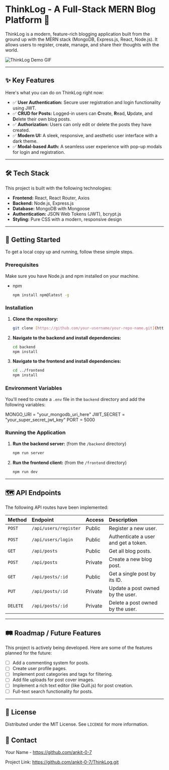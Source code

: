 # ThinkLog - A Full-Stack MERN Blog Platform 🚀

ThinkLog is a modern, feature-rich blogging application built from the ground up with the MERN stack (MongoDB, Express.js, React, Node.js). It allows users to register, create, manage, and share their thoughts with the world.

![ThinkLog Demo GIF](<#placeholder-for-your-gif-url#>)

---

## ✨ Key Features

Here's what you can do on ThinkLog right now:

-   ✅ **User Authentication:** Secure user registration and login functionality using JWT.
-   ✅ **CRUD for Posts:** Logged-in users can **C**reate, **R**ead, **U**pdate, and **D**elete their own blog posts.
-   ✅ **Authorization:** Users can only edit or delete the posts they have created.
-   ✅ **Modern UI:** A sleek, responsive, and aesthetic user interface with a dark theme.
-   ✅ **Modal-based Auth:** A seamless user experience with pop-up modals for login and registration.

---

## 🛠️ Tech Stack

This project is built with the following technologies:

-   **Frontend:** React, React Router, Axios
-   **Backend:** Node.js, Express.js
-   **Database:** MongoDB with Mongoose
-   **Authentication:** JSON Web Tokens (JWT), bcrypt.js
-   **Styling:** Pure CSS with a modern, responsive design

---

## 🚀 Getting Started

To get a local copy up and running, follow these simple steps.

### Prerequisites

Make sure you have Node.js and npm installed on your machine.
-   npm
    ```sh
    npm install npm@latest -g
    ```

### Installation

1.  **Clone the repository:**
    ```sh
    git clone [https://github.com/your-username/your-repo-name.git](https://github.com/your-username/your-repo-name.git)
    ```
2.  **Navigate to the backend and install dependencies:**
    ```sh
    cd backend
    npm install
    ```
3.  **Navigate to the frontend and install dependencies:**
    ```sh
    cd ../frontend
    npm install
    ```

### Environment Variables

You'll need to create a `.env` file in the `backend` directory and add the following variables:

MONGO_URI = "your_mongodb_uri_here"
JWT_SECRET = "your_super_secret_jwt_key"
PORT = 5000


### Running the Application

1.  **Run the backend server:** (from the `/backend` directory)
    ```sh
    npm run server
    ```
2.  **Run the frontend client:** (from the `/frontend` directory)
    ```sh
    npm run dev
    ```

---

## 🗺️ API Endpoints

The following API routes have been implemented:

| Method | Endpoint             | Access  | Description                        |
| :----- | :------------------- | :------ | :--------------------------------- |
| `POST` | `/api/users/register`| Public  | Register a new user.               |
| `POST` | `/api/users/login`   | Public  | Authenticate a user and get a token. |
| `GET`  | `/api/posts`         | Public  | Get all blog posts.                |
| `POST` | `/api/posts`         | Private | Create a new blog post.            |
| `GET`  | `/api/posts/:id`     | Public  | Get a single post by its ID.       |
| `PUT`  | `/api/posts/:id`     | Private | Update a post owned by the user.   |
| `DELETE`|`/api/posts/:id`     | Private | Delete a post owned by the user.   |


---

## 🛤️ Roadmap / Future Features

This project is actively being developed. Here are some of the features planned for the future:

-   [ ] Add a commenting system for posts.
-   [ ] Create user profile pages.
-   [ ] Implement post categories and tags for filtering.
-   [ ] Add file uploads for post cover images.
-   [ ] Implement a rich text editor (like Quill.js) for post creation.
-   [ ] Full-text search functionality for posts.

---

## 📄 License

Distributed under the MIT License. See `LICENSE` for more information.

## 📧 Contact

Your Name - https://github.com/ankit-0-7

Project Link: https://github.com/ankit-0-7/ThinkLog.git

